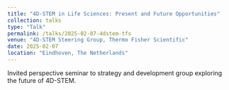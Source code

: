 ```yaml
---
title: "4D-STEM in Life Sciences: Present and Future Opportunities"
collection: talks
type: "Talk"
permalink: /talks/2025-02-07-4dstem-tfs
venue: "4D-STEM Steering Group, Thermo Fisher Scientific"
date: 2025-02-07
location: "Eindhoven, The Netherlands"
---
```


Invited perspective seminar to strategy and development group exploring the future of 4D-STEM.
